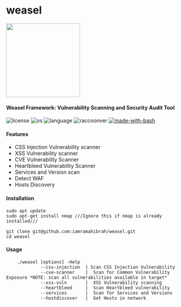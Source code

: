 # weasel
<img src="https://user-images.githubusercontent.com/50782324/124796357-bf547a00-df59-11eb-93c6-ecdcdc07756e.png" width="200">

#### Weasel Framework: Vulnerability Scanning and Security Audit Tool

![license](https://img.shields.io/github/license/mashape/apistatus.svg)
![os](https://img.shields.io/badge/OS-Linux-yellow.svg)
![language](https://img.shields.io/badge/bash-5.1.4(1)%2B-blue.svg)
![raccoonver](https://img.shields.io/badge/version-0.1-lightgrey.svg)
[![made-with-bash](https://img.shields.io/badge/Made%20with-bash-1f425f.svg)](http://golang.org)


#### Features

- CSS Injection Vulnerability scanner
- XSS Vulnerability scanner
- CVE Vulnerability Scanner
- Heartbleed Vulnerability Scanner
- Services and Version scan
- Detect WAF
- Hosts Discovery

#### Installation
```
sudo apt update
sudo apt-get install nmap ///Ignore this if nmap is already installed///
```
```
git clone git@github.com:iamramahibrah/weasel.git
cd weasel
```

#### Usage

````
    ./weasel [options] -Help
             --css-injection  | Scan CSS Injection Vulnerability
             --cve-scanner    |  Scan for Common Vulnerability Exposure *NOTE: scan all vulnerabilities available in target*
             --xss-vuln       |  XSS Vulnerability scanning 
             --heartbleed     |  Scan Heartbleed vulnerability
             --services       |  Scan for Services and Versions 
             --hostdiscover   |  Get Hosts in network 



````

